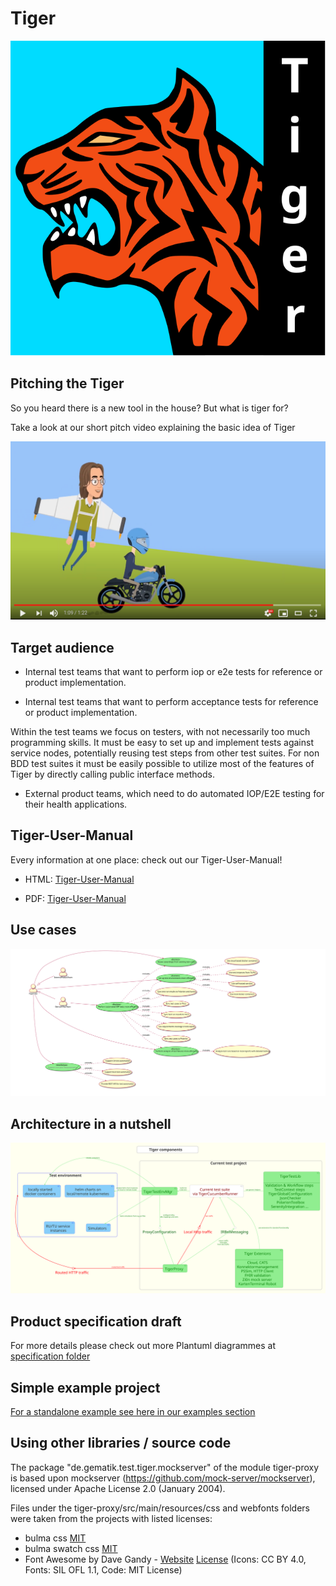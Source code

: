 # Tiger

![TigerLogo](doc/images/tiger2-plain.svg)

## Pitching the Tiger

So you heard there is a new tool in the house? But what is tiger for?

Take a look at our short pitch video explaining the basic idea of Tiger

[![](doc/images/tiger-promo-screenie.png)](https://youtu.be/eJJZDeuFlyI)

## Target audience

* Internal test teams that want to perform iop or e2e tests for reference or product implementation.

* Internal test teams that want to perform acceptance tests for reference or product implementation.

Within the test teams we focus on testers, with not necessarily too much programming skills.
It must be easy to set up and implement tests against service nodes, potentially reusing test steps from other test
suites.
For non BDD test suites it must be easily possible to utilize most of the features of Tiger by directly calling public
interface methods.

* External product teams, which need to do automated IOP/E2E testing for their health applications.

## Tiger-User-Manual

Every information at one place: check out our Tiger-User-Manual!

* HTML: [Tiger-User-Manual](https://gematik.github.io/app-Tiger/Tiger-User-Manual.html)

* PDF: [Tiger-User-Manual](https://gematik.github.io/app-Tiger/Tiger-User-Manual.pdf)

## Use cases

![UseCaseDiagramme](doc/specification/tiger_use_cases.white.svg)

## Architecture in a nutshell

![ComponentsDiagramme](doc/specification/tiger_components.white.svg)

## Product specification draft

For more details please check out more Plantuml diagrammes at [specification folder](doc/specification)

## Simple example project

[For a standalone example see here in our examples section](doc/examples/tigerOnly)

## Using other libraries / source code

The package "de.gematik.test.tiger.mockserver" of the module tiger-proxy is based upon
mockserver (https://github.com/mock-server/mockserver), licensed under Apache License 2.0 (January 2004).

Files under the tiger-proxy/src/main/resources/css and webfonts folders were taken from the projects with listed
licenses:

* bulma css [MIT](http://opensource.org/licenses/MIT)
* bulma swatch css [MIT](http://opensource.org/licenses/MIT)
* Font Awesome by Dave Gandy - [Website](http://fontawesome.io) [License](https://fontawesome.com/license/free) (Icons:
  CC BY 4.0, Fonts: SIL OFL 1.1, Code: MIT License)
